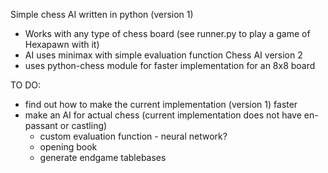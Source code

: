 Simple chess AI written in python (version 1)
 - Works with any type of chess board (see runner.py to play a game of Hexapawn with it)
 - AI uses minimax with simple evaluation function
Chess AI version 2
 - uses python-chess module for faster implementation for an 8x8 board

TO DO:
  - find out how to make the current implementation (version 1) faster
  - make an AI for actual chess (current implementation does not have en-passant or castling)
    - custom evaluation function - neural network?
    - opening book
    - generate endgame tablebases
